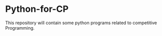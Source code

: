 # Python-for-CP
This repository will contain some python programs related to competitive Programming.
